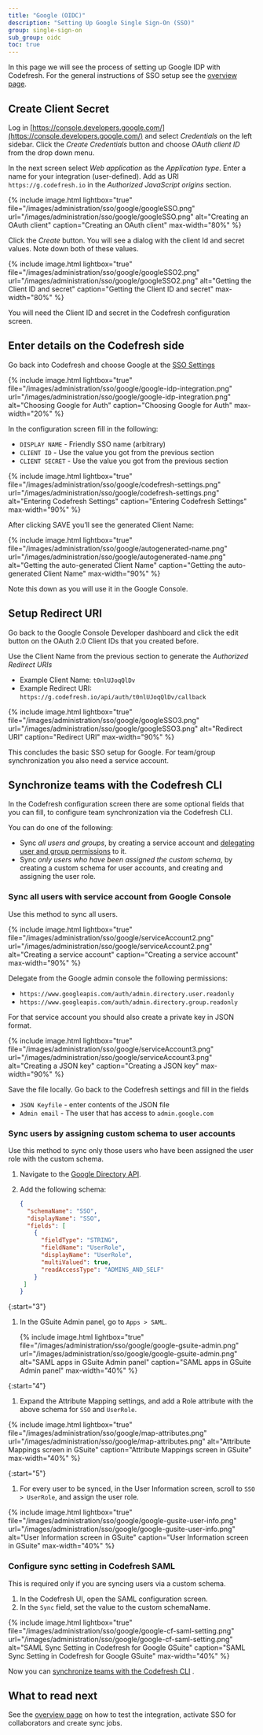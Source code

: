 ```yaml
---
title: "Google (OIDC)"
description: "Setting Up Google Single Sign-On (SSO)"
group: single-sign-on
sub_group: oidc
toc: true
---
```


In this page we will see the process of setting up Google IDP with Codefresh. For the general instructions of SSO setup
see the [overview page]({{site.baseurl}}/docs/single-sign-on/oidc/).

## Create Client Secret

Log in [https://console.developers.google.com/](https://console.developers.google.com/) and select *Credentials* on the left sidebar. Click the *Create Credentials* button and choose *OAuth client ID* from the drop down menu.

In the next screen select *Web application* as the *Application type*. Enter a name for your integration (user-defined). Add as URI `https://g.codefresh.io` in the *Authorized JavaScript origins* section.

{% include image.html
lightbox="true"
file="/images/administration/sso/google/googleSSO.png"
url="/images/administration/sso/google/googleSSO.png"
alt="Creating an OAuth client"
caption="Creating an OAuth client"
max-width="80%"
%}

Click the *Create* button. You will see a dialog with the client Id and secret values. Note down both of these values.

{% include image.html
lightbox="true"
file="/images/administration/sso/google/googleSSO2.png"
url="/images/administration/sso/google/googleSSO2.png"
alt="Getting the Client ID and secret"
caption="Getting the Client ID and secret"
max-width="80%"
%}

You will need the Client ID and secret in the Codefresh configuration screen.

## Enter details on the Codefresh side

Go back into Codefresh and choose Google at the [SSO Settings](https://g.codefresh.io/account-admin/sso)

{% include image.html
lightbox="true"
file="/images/administration/sso/google/google-idp-integration.png"
url="/images/administration/sso/google/google-idp-integration.png"
alt="Choosing Google for Auth"
caption="Choosing Google for Auth"
max-width="20%"
%}

In the configuration screen fill in the following:

* `DISPLAY NAME` - Friendly SSO name (arbitrary)
* `CLIENT ID` - Use the value you got from the previous section
* `CLIENT SECRET` - Use the value you got from the previous section

{% include image.html
lightbox="true"
file="/images/administration/sso/google/codefresh-settings.png"
url="/images/administration/sso/google/codefresh-settings.png"
alt="Entering Codefresh Settings"
caption="Entering Codefresh Settings"
max-width="90%"
%}

After clicking SAVE you’ll see the generated Client Name:

{% include image.html
lightbox="true"
file="/images/administration/sso/google/autogenerated-name.png"
url="/images/administration/sso/google/autogenerated-name.png"
alt="Getting the auto-generated Client Name"
caption="Getting the auto-generated Client Name"
max-width="90%"
%}

Note this down as you will use it in the Google Console.

## Setup Redirect URI

Go back to the Google Console Developer dashboard and click the edit button on the OAuth 2.0 Client IDs that you created before.

Use the Client Name from the previous section to generate the *Authorized Redirect URIs*

* Example Client Name: `t0nlUJoqQlDv`
* Example Redirect URI: `https://g.codefresh.io/api/auth/t0nlUJoqQlDv/callback`

{% include image.html
lightbox="true"
file="/images/administration/sso/google/googleSSO3.png"
url="/images/administration/sso/google/googleSSO3.png"
alt="Redirect URI"
caption="Redirect URI"
max-width="90%"
%}

This concludes the basic SSO setup for Google. For team/group synchronization you also need a service account.

## Synchronize teams with the Codefresh CLI

In the Codefresh configuration screen there are some optional fields that you can fill, to configure team synchronization via the Codefresh CLI.  

You can do one of the following:  

* Sync *all users and groups*, by creating a service account and [delegating user and group permissions](https://developers.google.com/admin-sdk/directory/v1/guides/delegation) to it.
* Sync *only users who have been assigned the custom schema*, by creating a custom schema for user accounts, and creating and assigning the user role.

### Sync all users with service account from Google Console

Use this method to sync all users.

{% include image.html
lightbox="true"
file="/images/administration/sso/google/serviceAccount2.png"
url="/images/administration/sso/google/serviceAccount2.png"
alt="Creating a service account"
caption="Creating a service account"
max-width="90%"
%}

Delegate from the Google admin console the following permissions:

* `https://www.googleapis.com/auth/admin.directory.user.readonly`
* `https://www.googleapis.com/auth/admin.directory.group.readonly`

For that service account you should also create a private key in JSON format.

{% include image.html
lightbox="true"
file="/images/administration/sso/google/serviceAccount3.png"
url="/images/administration/sso/google/serviceAccount3.png"
alt="Creating a JSON key"
caption="Creating a JSON key"
max-width="90%"
%}

Save the file locally. Go back to the Codefresh settings and fill in the fields

* `JSON Keyfile` - enter contents of the JSON file
* `Admin email` -  The user that has access to `admin.google.com`

### Sync users by assigning custom schema to user accounts

Use this method to sync only those users who have been assigned the user role with the custom schema.

1. Navigate to the [Google Directory API](https://developers.google.com/admin-sdk/directory/v1/reference/schemas/insert?authuser=1).
1. Add the following schema:

    ```json
    {  
      "schemaName": "SSO",  
      "displayName": "SSO",  
      "fields": [  
        {  
          "fieldType": "STRING",  
          "fieldName": "UserRole",  
          "displayName": "UserRole",  
          "multiValued": true,  
          "readAccessType": "ADMINS_AND_SELF"  
        }  
     ]
    }
    ```

{:start="3"}
1. In the GSuite Admin panel, go to `Apps > SAML`.

    {% include image.html
    lightbox="true"
    file="/images/administration/sso/google/google-gsuite-admin.png"
    url="/images/administration/sso/google/google-gsuite-admin.png"
    alt="SAML apps in GSuite Admin panel"
    caption="SAML apps in GSuite Admin panel"
    max-width="40%"
    %}

{:start="4"}
1. Expand the Attribute Mapping settings, and add a Role attribute with the above schema for `SSO` and `UserRole`.

  {% include image.html
lightbox="true"
file="/images/administration/sso/google/map-attributes.png"
url="/images/administration/sso/google/map-attributes.png"
alt="Attribute Mappings screen in GSuite"
caption="Attribute Mappings screen in GSuite"
max-width="40%"
%}

{:start="5"}
1. For every user to be synced, in the User Information screen, scroll to `SSO > UserRole`, and assign the user role.

  {% include image.html
lightbox="true"
file="/images/administration/sso/google/google-gusite-user-info.png"
url="/images/administration/sso/google/google-gusite-user-info.png"
alt="User Information screen in GSuite"
caption="User Information screen in GSuite"
max-width="40%"
%}

### Configure sync setting in Codefresh SAML

This is required only if you are syncing users via a custom schema.

1. In the Codefresh UI, open the SAML configuration screen.
1. In the `Sync` field, set the value to the custom schemaName.

{% include image.html
lightbox="true"
file="/images/administration/sso/google/google-cf-saml-setting.png"
url="/images/administration/sso/google/google-cf-saml-setting.png"
alt="SAML Sync Setting in Codefresh for Google GSuite"
caption="SAML Sync Setting in Codefresh for Google GSuite"
max-width="40%"
%}

Now you can [synchronize teams with the Codefresh CLI]({{site.baseurl}}/docs/single-sign-on/oidc/#syncing-of-teams-after-initial-sso-setup) .

## What to read next

See the [overview page]({{site.baseurl}}/docs/single-sign-on/oidc/#testing-your-identity-provider) on how to test the integration, activate SSO for collaborators and create sync jobs.

